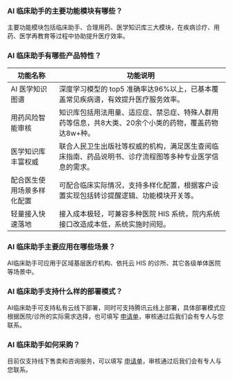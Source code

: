 [](id:Q1)
### AI 临床助手的主要功能模块有哪些？
主要功能模块包括临床助手、合理用药、医学知识库三大模块，在疾病诊疗、用药、医学再教育等过程中协助提升医疗效率。

[](id:Q2)
### AI 临床助手有哪些产品特性？

| 功能名称	 | 功能说明 | 
|---------|---------|
|AI 医学知识图谱|深度学习模型的 top5 准确率达96%以上，已基本覆盖常见疾病谱，有效提升医疗服务效率。|
|用药风险智能审核|知识库包括用法用量、适应症、禁忌症、特殊人群用药等信息，共8大类、20余个小类的药物，覆盖药物达8w+种。|
|医学知识库丰富权威|联合人民卫生出版社等权威的机构，满足医生查阅临床指南、药品说明书、诊疗流程图等多种专业医学信息的需求。|
|配合医生使用场景多样化配置|可配合临床实际情况，支持多样化配置，根据客户设置实现包括转诊提醒逻辑、功能模块开关等。|
|轻量接入快速落地|接入成本极轻，可兼容多种医院 HIS 系统，院内系统接口改造成本低，系统实施时间短。|

[](id:Q3)
### AI 临床助手主要应用在哪些场景？
AI临床助手可应用于区域基层医疗机构、依托云 HIS 的诊所、其它各级单体医院等场景中。

[](id:Q4)
### AI 临床助手支持什么样的部署模式？
AI临床助手可支持私有云线下部署，同时可支持腾讯云线上部署，具体部署模式应根据医院/诊所的实际需求选择，也可填写 [申请单](https://cloud.tencent.com/apply/p/9z37i78ng7l)，审核通过后我们会有专人与您联系。

[](id:Q5)
### AI 临床助手如何采购？
目前仅支持线下售卖和咨询服务，可以填写 [申请单](https://cloud.tencent.com/apply/p/9z37i78ng7l)，审核通过后我们会有专人与您联系。



